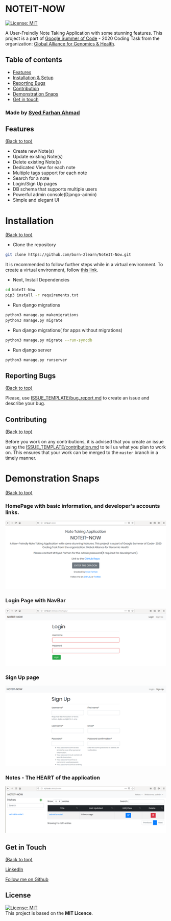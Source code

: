 # NOTEIT-NOW

[![License: MIT](https://img.shields.io/badge/License-MIT-yellow.svg)](https://opensource.org/licenses/MIT)

A User-Freindly Note Taking Application with some stunning features. This project is a part of [Google Summer of Code](https://summerofcode.withgoogle.com/) - 2020 Coding Task from the organization: [Global Alliance for Genomics & Health](https://www.ga4gh.org/).

## Table of contents ##

- [Features](#features)
- [Installation & Setup](#installation)
- [Reporting Bugs](#reporting-bugs)
- [Contribution](#contributing)
- [Demonstration Snaps](#demonstration-snaps)
- [Get in touch](#-get-in-touch)




### Made by [Syed Farhan Ahmad](https://www.linkedin.com/in/syedfarhanahmad/)

## Features ##

[(Back to top)](#table-of-content)

- Create new Note(s)
- Update existing Note(s)
- Delete existing Note(s)
- Dedicated View for each note
- Multiple tags support for each note
- Search for a note
- Login/Sign Up pages 
- DB schema that supports multiple users
- Powerful admin console(Django-admin)
- Simple and elegant UI


# Installation #

[(Back to top)](#table-of-content)

- Clone the repository

```bash
git clone https://github.com/born-2learn/NoteIt-Now.git
```

It is recommended to follow further steps while in a virtual environment. To create a virtual environment, follow [this link](https://packaging.python.org/guides/installing-using-pip-and-virtual-environments/).

- Next, Install Dependencies

```bash
cd NoteIt-Now
pip3 install -r requirements.txt
```

- Run django migrations

```bash
python3 manage.py makemigrations
python3 manage.py migrate
```

- Run django migrations( for apps without migrations)

```bash
python3 manage.py migrate --run-syncdb
```

- Run django server

```bash
python3 manage.py runserver
```


## Reporting Bugs ##
[(Back to top)](#table-of-content)

Please, use [ISSUE_TEMPLATE/bug_report.md](.github/ISSUE_TEMPLATE/bug_report.md) to create an issue and describe your bug.


## Contributing ##
[(Back to top)](#table-of-content)

Before you work on any contributions, it is advised that you create an issue using the [ISSUE_TEMPLATE/contribution.md](.github/ISSUE_TEMPLATE/contribution.md) to tell us what you plan to work on. This ensures that your work can be merged to the `master` branch in a timely manner.


# Demonstration Snaps #

[(Back to top)](#table-of-content)

### HomePage with basic information, and developer's accounts links.

![HomePage](pictures/home_page.png)   

### Login Page with NavBar
![LoginPage](pictures/login.png)

### Sign Up page
![SignUpPage](pictures/signup.png)

### Notes - The HEART of the application
![Notes](pictures/notes.png)



## Get in Touch ##

[(Back to top)](#table-of-content)

[LinkedIn](https://www.linkedin.com/in/syedfarhanahmad/)

[Follow me on Github](https://github.com/born-2learn)

## License
[![License: MIT](https://img.shields.io/badge/License-MIT-yellow.svg)](https://opensource.org/licenses/MIT)   
This project is based on the **MIT Licence**.



